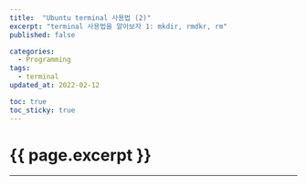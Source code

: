 ```yaml
---
title:  "Ubuntu terminal 사용법 (2)"
excerpt: "terminal 사용법을 알아보자 1: mkdir, rmdkr, rm"
published: false

categories:
  - Programming
tags:
  - terminal
updated_at: 2022-02-12

toc: true
toc_sticky: true
---
```

# {{ page.excerpt }}
---
